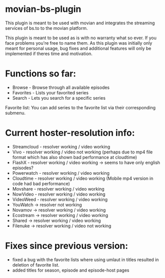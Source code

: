 # movian-bs-plugin
This plugin is meant to be used with movian and integrates the streaming services of bs.to to the movian platform.

This plugin is meant to be used as is with no warranty what so ever. If you face problems you're free to name them.
As this plugin was initially only meant for personal usage, bug fixes and additional features will only be implemented if theres time and motivation.

# Functions so far:
* Browse - Browse through all available episodes
* Favorites - Lists your favorited series
* Search - Lets you search for a specific series


Favorite list: You can add series to the favorite list via their corresponding submenu.


# Current hoster-resolution info:
* Streamcloud - resolver working / video working
* Vivo - resolver working / video not working (perhaps due to mp4 file format which has also shown bad performance at cloudtime)
* FlashX - resolver working / video working -> seems to have only english episodes?
* Powerwatch - resolver working / video working
* Cloudtime - resolver working / video working (Mobile mp4 version in code had bad performance)
* Movshare - resolver working / video working
* NowVideo - resolver working / video working
* VideoWeed - resolver working / video working
* YouWatch -> resolver not working 
* Novamov -> resolver working / video working
* Ecostream -> resolver working / video working
* Shared -> resolver working / video working
* Filenuke -> resolver working / video not working 

# Fixes since previous version:
* fixed a bug with the favorite lists where using umlaut in titles resulted in deletion of favorite list.
* added titles for season, episode and episode-host pages
